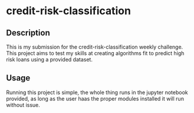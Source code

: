 # credit-risk-classification

## Description
This is my submission for the credit-risk-classification weekly challenge. This project aims to test my skills at creating algorithms fit to predict high risk loans using a provided dataset.

## Usage
Running this project is simple, the whole thing runs in the jupyter notebook provided, as long as the user haas the proper modules installed it will run without issue.
